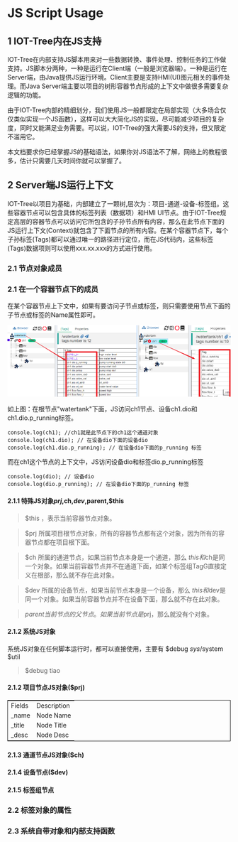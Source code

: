 JS Script Usage
==

## 1 IOT-Tree内在JS支持

IOT-Tree在内部支持JS脚本用来对一些数据转换、事件处理、控制任务的工作做支持。JS脚本分两种，一种是运行在Client端（一般是浏览器端）。一种是运行在Server端，由Java提供JS运行环境。Client主要是支持HMI(UI)图元相关的事件处理。而Java Server端主要以项目的树形容器节点形成的上下文中做很多需要复杂逻辑的功能。

由于IOT-Tree内部的精细划分，我们使用JS一般都限定在局部实现（大多场合仅仅类似实现一个JS函数），这样可以大大简化JS的实现，尽可能减少项目的复杂度，同时又能满足业务需要。可以说，IOT-Tree的强大需要JS的支持，但又限定不滥用它。

本文档要求你已经掌握JS的基础语法，如果你对JS语法不了解，网络上的教程很多，估计只需要几天时间你就可以掌握了。

## 2 Server端JS运行上下文

IOT-Tree以项目为基础，内部建立了一颗树,层次为：项目-通道-设备-标签组。这些容器节点可以包含具体的标签列表（数据项）和HMI UI节点。由于IOT-Tree规定高层的容器节点可以访问它所包含的子孙节点所有内容，那么在此节点下面的JS运行上下文(Context)就包含了下面节点的所有内容。在某个容器节点下，每个子孙标签(Tags)都可以通过唯一的路径进行定位，而在JS代码内，这些标签(Tags)数据项则可以使用xxx.xx.xxx的方式进行使用。

### 2.1 节点对象成员


### 2.1 在一个容器节点下的成员

在某个容器节点上下文中，如果有要访问子节点或标签，则只需要使用节点下面的子节点或标签的Name属性即可。

<img src="../img/js/j001.png" />

如上图：在根节点"watertank"下面，JS访问ch1节点、设备ch1.dio和ch1.dio.p_running标签。

```
console.log(ch1); //ch1就是此节点下的ch1这个通道对象
console.log(ch1.dio); // 在设备dio下面的设备dio
console.log(ch1.dio.p_running); // 在设备dio下面的p_running 标签
```

而在ch1这个节点的上下文中，JS访问设备dio和标签dio.p_running标签

```
console.log(dio); // 设备dio
console.log(dio.p_running); // 在设备dio下面的p_running 标签
```

#### 2.1.1 特殊JS对象$prj,$ch,$dev,$parent,$this

>$this ，表示当前容器节点对象。

>$prj 所属项目根节点对象，所有的容器节点都有这个对象，因为所有的容器节点都在项目根下面。

>$ch 所属的通道节点，如果当前节点本身是一个通道，那么 $this和$ch是同一个对象。如果当前容器节点并不在通道下面，如某个标签组TagG直接定义在根部，那么就不存在此对象。

>$dev 所属的设备节点，如果当前节点本身是一个设备，那么 $this和$dev是同一个对象。如果当前容器节点并不在设备下面，那么就不存在此对象。

>$parent 当前节点的父节点。如果当前节点是$prj，那么就没有个对象。

#### 2.1.2 系统JS对象

系统JS对象在任何脚本运行时，都可以直接使用，主要有 $debug $sys/$system $util

>$debug tiao

#### 2.1.2 项目节点JS对象($prj)

<table style="width:100%;border:1px solid;">
    <tr>
      <td>Fields</td>
      <td>Description</td>
    </tr>
    <tr>
      <td>_name</td>
      <td>Node Name</td>
    </tr>
    <tr>
      <td>_title</td>
      <td>Node Title</td>
    </tr>
    <tr>
      <td>_desc</td>
      <td>Node Desc</td>
    </tr>
</table>

#### 2.1.3 通道节点JS对象($ch)

#### 2.1.4 设备节点($dev)

#### 2.1.5 标签组节点


### 2.2 标签对象的属性

### 2.3 系统自带对象和内部支持函数

### 
